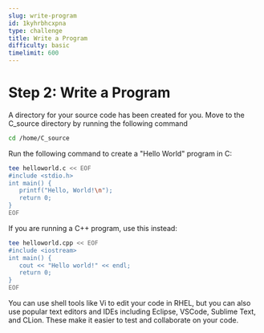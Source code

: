 ```yaml
---
slug: write-program
id: 1kyhrbhcxpna
type: challenge
title: Write a Program
difficulty: basic
timelimit: 600
---
```

# Step 2: Write a Program

A directory for your source code has been created for you. Move to the C_source directory by running the following command

```bash
cd /home/C_source
```

Run the following command to create a "Hello World" program in C:

```bash
tee helloworld.c << EOF
#include <stdio.h>
int main() {
   printf("Hello, World!\n");
   return 0;
}
EOF
```

If you are running a C++ program, use this instead:

```bash
tee helloworld.cpp << EOF
#include <iostream>
int main() {
   cout << "Hello world!" << endl;
   return 0;
}
EOF
```

You can use shell tools like Vi to edit your code in RHEL, but you can also use popular text editors and IDEs including Eclipse, VSCode, Sublime Text, and CLion. These make it easier to test and collaborate on your code.
